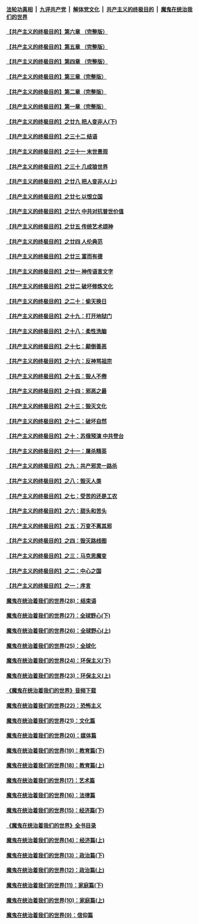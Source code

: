 

####  [法轮功真相](../../../../basic/blob/master/README.md?t=07041331) &nbsp;|&nbsp; [九评共产党](../../../../9ping.md/blob/master/README.md?t=07041331) &nbsp;|&nbsp; [解体党文化](../../../../jtdwh.md/blob/master/README.md?t=07041331)  &nbsp;|&nbsp; [共产主义的终极目的](../../../../gczydzjmd.md/blob/master/README.md?t=07041331) &nbsp;|&nbsp; [魔鬼在统治我们的世界](../../../../mgztzwmdsj.md/blob/master/README.md?t=07041331) 

#### [【共产主义的终极目的】第六章 （完整版）](../pages/nsc422/n11428913.md?t=07041331) 

#### [【共产主义的终极目的】第五章 （完整版）](../pages/nsc422/n11428912.md?t=07041331) 

#### [【共产主义的终极目的】第四章 （完整版）](../pages/nsc422/n11428907.md?t=07041331) 

#### [【共产主义的终极目的】第三章（完整版）](../pages/nsc422/n11428848.md?t=07041331) 

#### [【共产主义的终极目的】第二章（完整版）](../pages/nsc422/n11428831.md?t=07041331) 

#### [【共产主义的终极目的】第一章（完整版）](../pages/nsc422/n11417651.md?t=07041331) 

#### [【共产主义的终极目的】之廿九 把人变非人(下)](../pages/nsc422/n11344140.md?t=07041331) 

#### [【共产主义的终极目的】之三十二 结语](../pages/nsc422/n11360535.md?t=07041331) 

#### [【共产主义的终极目的】之三十一 末世景观](../pages/nsc422/n11351129.md?t=07041331) 

#### [【共产主义的终极目的】之三十 几成狼世界](../pages/nsc422/n11348280.md?t=07041331) 

#### [【共产主义的终极目的】之廿八 把人变非人(上)](../pages/nsc422/n11340492.md?t=07041331) 

#### [【共产主义的终极目的】之廿七 以恨立国](../pages/nsc422/n11336944.md?t=07041331) 

#### [【共产主义的终极目的】之廿六 中共对抗普世价值](../pages/nsc422/n11324785.md?t=07041331) 

#### [【共产主义的终极目的】之廿五 传统艺术颂神](../pages/nsc422/n11296396.md?t=07041331) 

#### [【共产主义的终极目的】之廿四 人伦典范](../pages/nsc422/n11296397.md?t=07041331) 

#### [【共产主义的终极目的】之廿三 富而有德](../pages/nsc422/n11283598.md?t=07041331) 

#### [【共产主义的终极目的】之廿一 神传语言文字](../pages/nsc422/n11263265.md?t=07041331) 

#### [【共产主义的终极目的】之廿二 破坏修炼文化](../pages/nsc422/n11245728.md?t=07041331) 

#### [【共产主义的终极目的】之二十：偷天换日](../pages/nsc422/n11238846.md?t=07041331) 

#### [【共产主义的终极目的】之十九：打开地狱门](../pages/nsc422/n11206376.md?t=07041331) 

#### [【共产主义的终极目的】之十八：柔性洗脑](../pages/nsc422/n11199994.md?t=07041331) 

#### [【共产主义的终极目的】之十七：颠倒善恶](../pages/nsc422/n11179782.md?t=07041331) 

#### [【共产主义的终极目的】之十六：反神骂祖宗](../pages/nsc422/n11166798.md?t=07041331) 

#### [【共产主义的终极目的】之十五：毁人不倦](../pages/nsc422/n11166792.md?t=07041331) 

#### [【共产主义的终极目的】之十四：邪恶之最](../pages/nsc422/n11150249.md?t=07041331) 

#### [【共产主义的终极目的】之十三：毁灭文化](../pages/nsc422/n11135227.md?t=07041331) 

#### [【共产主义的终极目的】之十二：破坏自然](../pages/nsc422/n11135214.md?t=07041331) 

#### [【共产主义的终极目的】之十：苏俄预演 中共登台](../pages/nsc422/n11118424.md?t=07041331) 

#### [【共产主义的终极目的】之十一：屠杀精英](../pages/nsc422/n11118442.md?t=07041331) 

#### [【共产主义的终极目的】之九：共产邪灵一路杀](../pages/nsc422/n11114139.md?t=07041331) 

#### [【共产主义的终极目的】之八：毁灭人类](../pages/nsc422/n11108503.md?t=07041331) 

#### [【共产主义的终极目的】之七：受苦的还是工农](../pages/nsc422/n11101809.md?t=07041331) 

#### [【共产主义的终极目的】之六：甜头和苦头](../pages/nsc422/n11096971.md?t=07041331) 

#### [【共产主义的终极目的】之五：万变不离其邪](../pages/nsc422/n11091285.md?t=07041331) 

#### [【共产主义的终极目的】之四：毁灭路线图](../pages/nsc422/n11086284.md?t=07041331) 

#### [【共产主义的终极目的】之三：马克思魔变](../pages/nsc422/n11061941.md?t=07041331) 

#### [【共产主义的终极目的】之二：中心之国](../pages/nsc422/n11047728.md?t=07041331) 

#### [【共产主义的终极目的】之一：序言](../pages/nsc422/n11086077.md?t=07041331) 

#### [魔鬼在统治着我们的世界(28)：结束语](../pages/nsc422/n10936246.md?t=07041331) 

#### [魔鬼在统治着我们的世界(27)：全球野心(下)](../pages/nsc422/n10928319.md?t=07041331) 

#### [魔鬼在统治着我们的世界(26)：全球野心(上)](../pages/nsc422/n10900318.md?t=07041331) 

#### [魔鬼在统治着我们的世界(25)：全球化](../pages/nsc422/n10788205.md?t=07041331) 

#### [魔鬼在统治着我们的世界(24)：环保主义(下)](../pages/nsc422/n10695307.md?t=07041331) 

#### [魔鬼在统治着我们的世界(23)：环保主义(上)](../pages/nsc422/n10688613.md?t=07041331) 

#### [《魔鬼在统治着我们的世界》音频下载](../pages/nsc422/n10635553.md?t=07041331) 

#### [魔鬼在统治着我们的世界(22)：恐怖主义](../pages/nsc422/n10614727.md?t=07041331) 

#### [魔鬼在统治着我们的世界(21)：文化篇](../pages/nsc422/n10597706.md?t=07041331) 

#### [魔鬼在统治着我们的世界(20)：媒体篇](../pages/nsc422/n10586579.md?t=07041331) 

#### [魔鬼在统治着我们的世界(19)：教育篇(下)](../pages/nsc422/n10564808.md?t=07041331) 

#### [魔鬼在统治着我们的世界(18)：教育篇(上)](../pages/nsc422/n10526970.md?t=07041331) 

#### [魔鬼在统治着我们的世界(17)：艺术篇](../pages/nsc422/n10499093.md?t=07041331) 

#### [魔鬼在统治着我们的世界(16)：法律篇](../pages/nsc422/n10485969.md?t=07041331) 

#### [魔鬼在统治着我们的世界(15)：经济篇(下)](../pages/nsc422/n10469975.md?t=07041331) 

#### [《魔鬼在统治着我们的世界》全书目录](../pages/nsc422/n10464261.md?t=07041331) 

#### [魔鬼在统治着我们的世界(14)：经济篇(上)](../pages/nsc422/n10457370.md?t=07041331) 

#### [魔鬼在统治着我们的世界(13)：政治篇(下)](../pages/nsc422/n10448270.md?t=07041331) 

#### [魔鬼在统治着我们的世界(12)：政治篇(上)](../pages/nsc422/n10444576.md?t=07041331) 

#### [魔鬼在统治着我们的世界(11)：家庭篇(下)](../pages/nsc422/n10440961.md?t=07041331) 

#### [魔鬼在统治着我们的世界(10)：家庭篇(上)](../pages/nsc422/n10435448.md?t=07041331) 

#### [魔鬼在统治着我们的世界(9)：信仰篇](../pages/nsc422/n10432159.md?t=07041331) 

